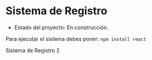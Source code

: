 <h1> Sistema de Registro</h1>

- Estado del proyecto: En construcción.

Para ejecutar el sistema debes poner:
```npm install react```

Sistema de Registro 2
